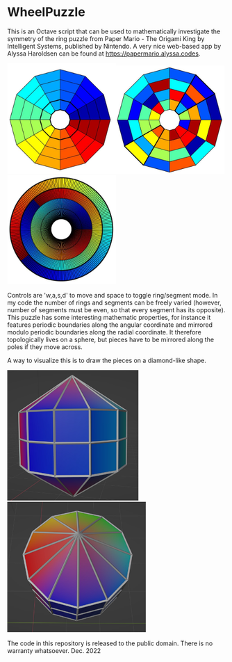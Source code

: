 # WheelPuzzle

This is an Octave script that can be used to mathematically investigate the symmetry of the ring puzzle from Paper Mario - The Origami King by Intelligent Systems, published by Nintendo. A very nice web-based app by Alyssa Haroldsen can be found at https://papermario.alyssa.codes.

<img src="https://github.com/coscholz1984/WheelPuzzle/blob/main/Wheel1.JPG" alt="Board with ring selected" width="250"/><img src="https://github.com/coscholz1984/WheelPuzzle/blob/main/Wheel2.JPG" alt="Board with segments selected" width="250"/><img src="https://github.com/coscholz1984/WheelPuzzle/blob/main/Wheel3.JPG" alt="Board with 200 segments" width="250"/>

Controls are 'w,a,s,d' to move and space to toggle ring/segment mode. In my code the number of rings and segments can be freely varied (however, number of segments must be even, so that every segment has its opposite). This puzzle has some interesting mathematic properties, for instance it features periodic boundaries along the angular coordinate and mirrored modulo periodic boundaries along the radial coordinate. It therefore topologically lives on a sphere, but pieces have to be mirrored along the poles if they move across.

A way to visualize this is to draw the pieces on a diamond-like shape.

<img src="https://github.com/coscholz1984/WheelPuzzle/blob/main/Diamond1.jpg" alt="Puzzle on a diamond - side" height="300"/><img src="https://github.com/coscholz1984/WheelPuzzle/blob/main/Diamond2.jpg" alt="Puzzle on a diamond - top" height="300"/>

The code in this repository is released to the public domain. There is no warranty whatsoever. Dec. 2022
